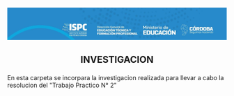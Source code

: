 ![alt text](../src/encabezado.jpg)

## <p style="text-align: center;">INVESTIGACION</p>

En esta carpeta se incorpara la investigacion realizada para llevar a cabo la resolucion del "Trabajo Practico N° 2"